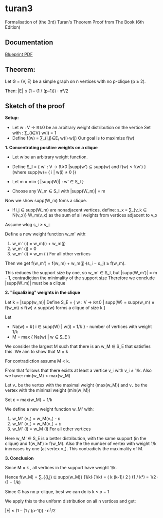 # turan3
Formalisation of (the 3rd) Turan's Theorem Proof from The Book (6th Edition)

## Documentation
 [Blueprint PDF](./home_page/blueprint.pdf)

## Theorem: 
   Let G = (V, E) be a simple graph on n vertices with no p-clique (p ≥ 2). 
   
   Then: |E| ≤ (1 – (1 / (p–1))) · n²/2

## Sketch of the proof

**Setup:** 
- Let w : V → ℝ≥0 be an arbitrary weight distribution on the vertice Set with : ∑_{i∈V} w(i) = 1
- Define f(w) = ∑_{i,j}∈E₎ w(i)·w(j)
  Our goal is to maximize f(w)

**1. Concentrating positive weights on a clique**

- Let w be an arbitrary weight function.
- Define S_I = { w' : V → ℝ≥0 |supp(w') ⊆ supp(w) and f(w) ≤ f(w') }
                                        (where  supp(w)= { i | w(i) ≠ 0 })
- Let m = min { |supp(W)| : w' ∈ S_I }

- Choose any W_m ∈ S_I with |supp(W_m)| = m

Now we show supp(W_m) foms a clique.

- If i,j ∈ supp(W_m) are nonadjacent vertices, define: s_x = ∑_{v_k ∈ N(v_x)} W_m(v_x)
  as the sum of all weights from vertices adjacent to v_x
  
Assume wlog s_i ≥ s_j

Define a new weight function w_m' with:
1. w_m' (i) = w_m(i) + w_m(j)
2. w_m' (j) = 0
3. w_m' (l) = w_m (l)   For all other vertices

Then we get f(w_m') = f(w_m) + w_m(j)·(s_i − s_j) ≥ f(w_m).

This reduces the support size by one, so w_m' ∈ S_I, but |supp(W_m')| = m - 1, contradiction the minimality of the support size
Therefore we conclude |supp(W_m)| must be a clique


**2. "Equalizing" weights in the clique**

Let k = |supp(w_m)|
Define  S_E = { w : V → ℝ≥0 | supp(W) = supp(w_m) ∧
                                    f(w_m) ≤ f(w) ∧ 
                                    supp(w) forms a clique of size k }

Let 
- Na(w) = #{ i ∈ supp(W) | w(i) = 1/k }  - number of vertices with weight 1/k 
- M = max { Na(w) | w ∈ S_E }

We consider the largest M such that there is an w_M ∈ S_E that satisfies this. We aim to show that M = k

For contradiction assume M < k.

From that follows that there exists at least a vertice v_i with v_i ≠ 1/k. Also we have: min(w_M) < max(w_M)

Let v₊ be the vertex with the maximal weight (max(w_M))  and
    v₋ be the vertex with the minimal weight (min(w_M))
    
Set ε = max(w_M) − 1/k

We define a new weight function w_M' with:
1. w_M' (v₊) = w_M(v₊) - ε
2. w_M' (v₋) = w_M(v₋) + ε
3. w_M' (l) = w_M (l)   For all other vertices

Here w_M' ∈ S_E is a better distribution, with the same support (in the clique) and f(w_M') ≥ f(w_M).
Also the the number of vertex with weight 1/k increases by one (at vertex v₊). This contradicts the maximality of M.

**3. Conclusion**

Since M = k , all vertices in the support have weight 1/k.

Hence f(w_M) = ∑_{{i,j} ⊆ supp(w_M)} (1/k)·(1/k)
             = ( k (k-1)/ 2 ) (1 / k²)
             = 1/2 · (1 − 1/k)

Since G has no p-clique, best we can do is k ≤ p − 1

We apply this to the uniform distribution on all n vertices and get:
 
|E| ≤ (1 – (1 / (p–1))) · n²/2



                

